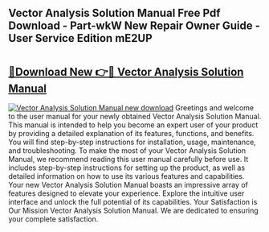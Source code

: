 ## Vector Analysis Solution Manual Free Pdf Download - Part-wkW New Repair Owner Guide - User Service Edition mE2UP

# <h2><a href="http://bc89420.oget.top/?id=Vector+Analysis+Solution+Manual">🔗Download New 👉🔴 Vector Analysis Solution Manual</a></h2>

[![Vector Analysis Solution Manual new download](https://i.imgur.com/5g1atiW.png)](http://bc89420.oget.top/?id=Vector+Analysis+Solution+Manual)
Greetings and welcome to the user manual for your newly obtained Vector Analysis Solution Manual. This manual is intended to help you become an expert user of your product by providing a detailed explanation of its features, functions, and benefits. You will find step-by-step instructions for installation, usage, maintenance, and troubleshooting. To make the most of your Vector Analysis Solution Manual, we recommend reading this user manual carefully before use. It includes step-by-step instructions for setting up the product, as well as detailed information on how to use its various features and capabilities. Your new Vector Analysis Solution Manual boasts an impressive array of features designed to elevate your experience. Explore the intuitive user interface and unlock the full potential of its capabilities. Your Satisfaction is Our Mission Vector Analysis Solution Manual. We are dedicated to ensuring your complete satisfaction.
